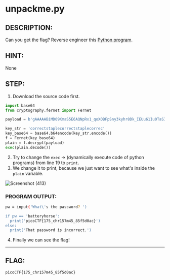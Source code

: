# unpackme.py
## DESCRIPTION:
Can you get the flag? 
Reverse engineer this [Python program](https://github.com/jon-brandy/CTF-WRITE-UP/blob/6c5d21d7562d854cdbabc5317b76658d8f52e1f2/Asset/unpackme.py/unpackme.flag.py).
## HINT:
None
## STEP:
1. Download the source code first.
```py
import base64
from cryptography.fernet import Fernet

payload = b'gAAAAABiMD09KmaS5E6AQNpRx1_qoXOBFpSny3kyhr8Dk_IEUu61Iu0TaSIf8RCyf1LJhKUFVKmOt2hfZzynRbZ_fSYYN_OLHTTIRZOJ6tedEaK6UlMSkYJhRjAU4PfeETD-8gDOA6DQ8eZrr47HJC-kbyi3Q5o3Ba28mutKCAkwrqt3gYOY9wp3dWYSWzP4Tc3NOYWfu-SJbW997AM8GA-APpGfFrf9f7h0VYcdKOKu4Vq9zjJwmTG2VXWFET-pkF5IxV3ZKhz36L5IvZy1dVZXqaMR96lovw=='

key_str = 'correctstaplecorrectstaplecorrec'
key_base64 = base64.b64encode(key_str.encode())
f = Fernet(key_base64)
plain = f.decrypt(payload)
exec(plain.decode())
```
2. Try to change the `exec` -> (dynamically execute code of python programs) from line 19 to `print`.
3. We change it to print, because we just want to see what's inside the `plain` variable.

![Screenshot (413)](https://user-images.githubusercontent.com/70703371/172574349-770ce13e-b471-4b84-bd04-a4f42cd5a217.png)

### PROGRAM OUTPUT:
```bash
pw = input('What\'s the password? ')      

if pw == 'batteryhorse':
  print('picoCTF{175_chr157m45_85f5d0ac}')
else:
  print('That password is incorrect.')    

```

4. Finally we can see the flag!

---

## FLAG:
```
picoCTF{175_chr157m45_85f5d0ac}
```

